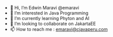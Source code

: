 - 👋 Hi, I’m Edwin Maravi @emaravi
- 👀 I’m interested in Java Programming
- 🌱 I’m currently learning Phyton and AI
- 💞️ I’m looking to collaborate on JakartaEE
- 📫 How to reach me : emaravi@cjavaperu.com

<!---
emaravi/emaravi is a ✨ special ✨ repository because its `README.md` (this file) appears on your GitHub profile.
You can click the Preview link to take a look at your changes.
--->
